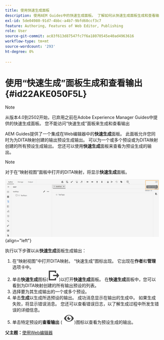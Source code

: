 ```yaml
---
title: 使用快速生成面板
description: 使用AEM Guides中的快速生成面板。 了解如何从快速生成面板生成和查看输出。
exl-id: 5de04980-91d7-4bbc-a4b7-9bfd60ccf3c7
feature: Authoring, Features of Web Editor, Publishing
role: User
source-git-commit: ac83f613d87547fc7f6a18070545e40ad4963616
workflow-type: tm+mt
source-wordcount: '293'
ht-degree: 0%

---
```


# 使用“快速生成”面板生成和查看输出 {#id22AKE050F5L}

>[!NOTE]
>
> 从版本4.0到2502开始，已弃用之前在Adobe Experience Manager Guides中提供的快速生成面板。 您不能访问“快速生成”面板来生成和查看输出


AEM Guides提供了一个集成在Web编辑器中的&#x200B;**快速生成**&#x200B;面板。 此面板允许您同时为为DITA映射创建的输出预设生成输出。 可以为一个或多个预设或为DITA映射创建的所有预设生成输出。 您还可以使用&#x200B;**快速生成**&#x200B;面板来查看为预设生成的输出。

>[!NOTE]
>
> 对于在“映射视图”面板中打开的DITA映射，将显示&#x200B;**快速生成**&#x200B;面板。

![](images/quick-generate-map-view.png){align="left"}

执行以下步骤以从&#x200B;**快速生成**&#x200B;面板生成输出：

1. 在“映射视图”中打开DITA映射。 “快速生成”图标出现。 它出现在&#x200B;**作者**&#x200B;和&#x200B;**管理**&#x200B;选项卡中。
1. 单击&#x200B;**快速生成**&#x200B;图标\(![](images/quick-generate-icon.svg)\)以打开&#x200B;**快速生成**&#x200B;面板。 在&#x200B;**快速生成**&#x200B;面板中，您可以看到为DITA映射创建的所有输出预设的列表。
1. 选择要为其生成输出的一个或多个预设。
1. 单击&#x200B;**生成**&#x200B;以生成所选预设的输出。 成功消息显示在输出的生成中。 如果生成失败，将显示错误消息。 您还可以查看错误日志，以了解生成过程中所发生错误的详细信息。
1. 单击特定预设的&#x200B;**查看输出** \( ![](images/view-output-icon.svg)\)图标以查看为预设生成的输出。

**父主题：**[&#x200B;使用Web编辑器](web-editor.md)

